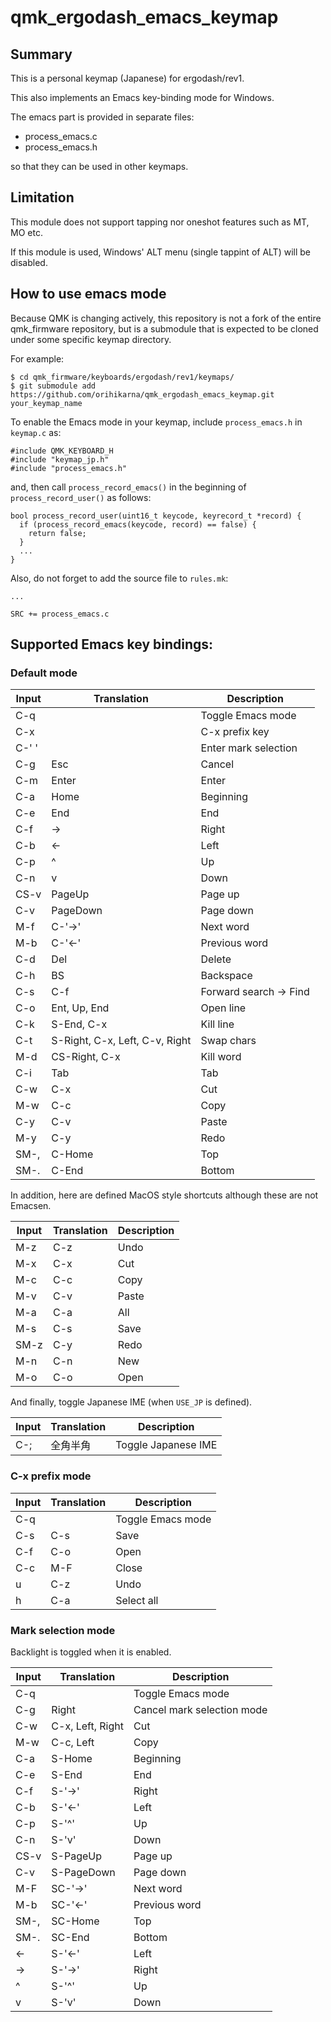 # qmk_ergodash_emacs_keymap

## Summary

This is a personal keymap (Japanese) for ergodash/rev1.

This also implements an Emacs key-binding mode for Windows.

The emacs part is provided in separate files:
- process_emacs.c
- process_emacs.h

so that they can be used in other keymaps.


## Limitation

This module does not support tapping nor oneshot features such as MT, MO etc.

If this module is used, Windows' ALT menu (single tappint of ALT) will be disabled.


## How to use emacs mode

Because QMK is changing actively, this repository is not a fork of the entire qmk_firmware repository, but is a submodule that is expected to be cloned under some specific keymap directory.

For example:
```
$ cd qmk_firmware/keyboards/ergodash/rev1/keymaps/
$ git submodule add https://github.com/orihikarna/qmk_ergodash_emacs_keymap.git your_keymap_name
```

To enable the Emacs mode in your keymap, include `process_emacs.h` in `keymap.c` as:
```
#include QMK_KEYBOARD_H
#include "keymap_jp.h"
#include "process_emacs.h"
```

and, then call `process_record_emacs()` in the beginning of `process_record_user()` as follows:
```
bool process_record_user(uint16_t keycode, keyrecord_t *record) {
  if (process_record_emacs(keycode, record) == false) {
    return false;
  }
  ...
}
```

Also, do not forget to add the source file to `rules.mk`:
```
...

SRC += process_emacs.c
```


## Supported Emacs key bindings:

### Default mode

| Input  | Translation  | Description  |
|---|---|---|
| C-q  |   | Toggle Emacs mode  |
| C-x  |   | C-x prefix key  |
| C-' '|   | Enter mark selection  |
| C-g  | Esc  | Cancel  |
| C-m  | Enter  | Enter  |
| C-a  | Home  | Beginning  |
| C-e  | End  | End  |
| C-f  | ->  | Right  |
| C-b  | <-  | Left  |
| C-p  | ^  | Up  |
| C-n  | v  | Down  |
| CS-v  | PageUp  | Page up  |
| C-v  | PageDown  | Page down  |
| M-f  | C-'->'  | Next word  |
| M-b  | C-'<-'  | Previous word  |
| C-d  | Del  | Delete  |
| C-h  | BS  | Backspace  |
| C-s  | C-f  | Forward search -> Find  |
| C-o  | Ent, Up, End  | Open line  |
| C-k  | S-End, C-x  | Kill line  |
| C-t  | S-Right, C-x, Left, C-v, Right  | Swap chars  |
| M-d  | CS-Right, C-x  | Kill word  |
| C-i  | Tab  | Tab  |
| C-w  | C-x  | Cut  |
| M-w  | C-c  | Copy  |
| C-y  | C-v  | Paste  |
| M-y  | C-y  | Redo  |
| SM-,  | C-Home  | Top  |
| SM-.  | C-End  | Bottom  |

In addition, here are defined MacOS style shortcuts although these are not Emacsen.

| Input  | Translation  | Description  |
|---|---|---|
| M-z  | C-z  | Undo  |
| M-x  | C-x  | Cut  |
| M-c  | C-c  | Copy  |
| M-v  | C-v  | Paste  |
| M-a  | C-a  | All  |
| M-s  | C-s  | Save  |
| SM-z  | C-y  | Redo  |
| M-n  | C-n  | New  |
| M-o  | C-o  | Open  |

And finally, toggle Japanese IME (when `USE_JP` is defined).

| Input  | Translation  | Description  |
|---|---|---|
| C-;  | 全角半角  | Toggle Japanese IME  |


### C-x prefix mode

| Input  | Translation  | Description  |
|---|---|---|
| C-q  |   | Toggle Emacs mode  |
| C-s  | C-s  | Save  |
| C-f  | C-o  | Open  |
| C-c  | M-F  | Close  |
| u  | C-z  | Undo  |
| h  | C-a  | Select all  |


### Mark selection mode

Backlight is toggled when it is enabled.

| Input  | Translation  | Description  |
|---|---|---|
| C-q  |   | Toggle Emacs mode  |
| C-g  | Right  | Cancel mark selection mode  |
| C-w  | C-x, Left, Right  | Cut  |
| M-w  | C-c, Left  | Copy  |
| C-a  | S-Home  | Beginning  |
| C-e  | S-End  | End  |
| C-f  | S-'->'  | Right  |
| C-b  | S-'<-'  | Left  |
| C-p  | S-'^'  | Up  |
| C-n  | S-'v'  | Down  |
| CS-v  | S-PageUp  | Page up  |
| C-v  | S-PageDown  | Page down  |
| M-F  | SC-'->'  | Next word  |
| M-b  | SC-'<-'  | Previous word  |
| SM-,  | SC-Home  | Top  |
| SM-.  | SC-End  | Bottom  |
| <-  | S-'<-'  | Left  |
| -> | S-'->'  | Right  |
| ^  | S-'^'  | Up  |
| v  | S-'v'  | Down  |
